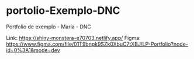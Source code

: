 # portolio-Exemplo-DNC
Portfolio de exemplo - Maria - DNC

Link: https://shiny-monstera-e70703.netlify.app/
Figma: https://www.figma.com/file/01T9bnpk9SZk0XbuC7tXBJ/LP-Portfolio?node-id=0%3A1&mode=dev
